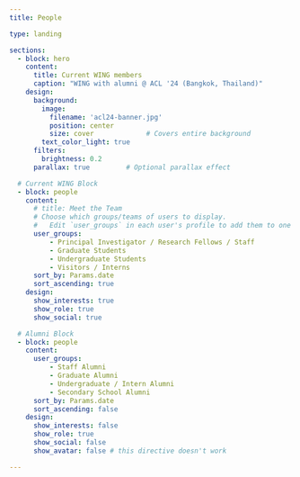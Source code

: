 ```yaml
---
title: People

type: landing

sections:
  - block: hero
    content:
      title: Current WING members
      caption: "WING with alumni @ ACL '24 (Bangkok, Thailand)"
    design:
      background:
        image: 
          filename: 'acl24-banner.jpg'
          position: center
          size: cover             # Covers entire background
        text_color_light: true
      filters:
        brightness: 0.2
      parallax: true         # Optional parallax effect

  # Current WING Block
  - block: people
    content:
      # title: Meet the Team
      # Choose which groups/teams of users to display.
      #   Edit `user_groups` in each user's profile to add them to one or more of these groups.
      user_groups:
          - Principal Investigator / Research Fellows / Staff
          - Graduate Students
          - Undergraduate Students
          - Visitors / Interns
      sort_by: Params.date
      sort_ascending: true
    design:
      show_interests: true
      show_role: true
      show_social: true

  # Alumni Block
  - block: people
    content:
      user_groups:
          - Staff Alumni
          - Graduate Alumni
          - Undergraduate / Intern Alumni
          - Secondary School Alumni
      sort_by: Params.date
      sort_ascending: false
    design:
      show_interests: false
      show_role: true
      show_social: false
      show_avatar: false # this directive doesn't work  

---
```


